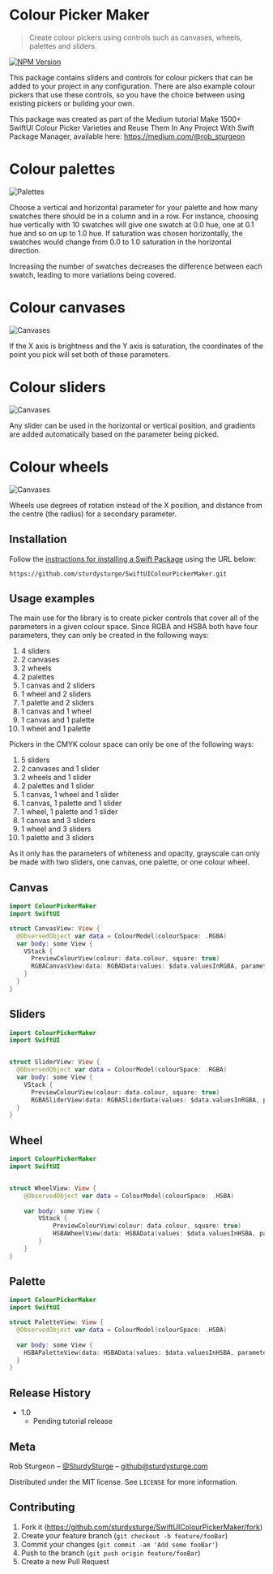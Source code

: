 # Colour Picker Maker
> Create colour pickers using controls such as canvases, wheels, palettes and sliders.

[![NPM Version][license-image]][license-image]

This package contains sliders and controls for colour pickers that can be added to your project in any configuration. There are also example colour pickers that use these controls, so you have the choice between using existing pickers or building your own.

This package was created as part of the Medium tutorial Make 1500+ SwiftUI Colour Picker Varieties and Reuse Them In Any Project With Swift Package Manager, available here: https://medium.com/@rob_sturgeon

# Colour palettes

![Palettes](/Images/palette.png)

Choose a vertical and horizontal parameter for your palette and how many swatches there should be in a column and in a row. For instance, choosing hue vertically with 10 swatches will give one swatch at 0.0 hue, one at 0.1 hue and so on up to 1.0 hue. If saturation was chosen horizontally, the swatches would change from 0.0 to 1.0 saturation in the horizontal direction.

Increasing the number of swatches decreases the difference between each swatch, leading to more variations being covered.

# Colour canvases

![Canvases](/Images/canvas.png)

If the X axis is brightness and the Y axis is saturation, the coordinates of the point you pick will set both of these parameters.

# Colour sliders

![Canvases](/Images/sliders.png)

Any slider can be used in the horizontal or vertical position, and gradients are added automatically based on the parameter being picked.

# Colour wheels

![Canvases](/Images/wheel.png)

Wheels use degrees of rotation instead of the X position, and distance from the centre (the radius) for a secondary parameter.

## Installation

Follow the [instructions for installing a Swift Package](https://medium.com/better-programming/add-swift-package-dependency-to-an-ios-project-with-xcode-11-remote-local-public-private-3a7577fac6b2) using the URL below:
```
https://github.com/sturdysturge/SwiftUIColourPickerMaker.git
```

## Usage examples

The main use for the library is to create picker controls that cover all of the parameters in a given colour space. Since RGBA and HSBA both have four parameters, they can only be created in the following ways:

1. 4 sliders
2. 2 canvases
3. 2 wheels
4. 2 palettes
5. 1 canvas and 2 sliders
6. 1 wheel and 2 sliders
7. 1 palette and 2 sliders
8. 1 canvas and 1 wheel
9. 1 canvas and 1 palette
10. 1 wheel and 1 palette

Pickers in the CMYK colour space can only be one of the following ways:
1. 5 sliders
2. 2 canvases and 1 slider
3. 2 wheels and 1 slider
4. 2 palettes and 1 slider
5. 1 canvas, 1 wheel and 1 slider
6. 1 canvas, 1 palette and 1 slider
7. 1 wheel, 1 palette and 1 slider
8. 1 canvas and 3 sliders
9. 1 wheel and 3 sliders
10. 1 palette and 3 sliders

As it only has the parameters of whiteness and opacity, grayscale can only be made with two sliders, one canvas, one palette, or one colour wheel.

## Canvas
```swift
import ColourPickerMaker
import SwiftUI

struct CanvasView: View {
  @ObservedObject var data = ColourModel(colourSpace: .RGBA)
  var body: some View {
    VStack {
      PreviewColourView(colour: data.colour, square: true)
      RGBACanvasView(data: RGBAData(values: $data.valuesInRGBA, parameters: (.red, .green)))
    }
  }
}
```
## Sliders
```swift
import ColourPickerMaker
import SwiftUI


struct SliderView: View {
  @ObservedObject var data = ColourModel(colourSpace: .RGBA)
  var body: some View {
    VStack {
      PreviewColourView(colour: data.colour, square: true)
      RGBASliderView(data: RGBASliderData(values: $data.valuesInRGBA, parameter: .red, orientation: .horizontal), thickness: 50, length: 300)
  }
}
```
## Wheel
```swift
import ColourPickerMaker
import SwiftUI


struct WheelView: View {
    @ObservedObject var data = ColourModel(colourSpace: .HSBA)
  
    var body: some View {
        VStack {
            PreviewColourView(colour: data.colour, square: true)
            HSBAWheelView(data: HSBAData(values: $data.valuesInHSBA, parameters: (.hue, .saturation)))
        }
    }
}
```
## Palette
```swift
import ColourPickerMaker
import SwiftUI

struct PaletteView: View {
  @ObservedObject var data = ColourModel(colourSpace: .HSBA)
  
  var body: some View {
    HSBAPaletteView(data: HSBAData(values: $data.valuesInHSBA, parameters: (.hue, .saturation)))
  }
}
```

## Release History

* 1.0
    * Pending tutorial release

## Meta

Rob Sturgeon – [@SturdySturge](https://twitter.com/sturdysturge) – github@sturdysturge.com

Distributed under the MIT license. See ``LICENSE`` for more information.

## Contributing

1. Fork it (<https://github.com/sturdysturge/SwiftUIColourPickerMaker/fork>)
2. Create your feature branch (`git checkout -b feature/fooBar`)
3. Commit your changes (`git commit -am 'Add some fooBar'`)
4. Push to the branch (`git push origin feature/fooBar`)
5. Create a new Pull Request

<!-- Markdown link & img dfn's -->
[license-image]: https://img.shields.io/github/license/sturdysturge/SwiftUIColourPickerMaker
